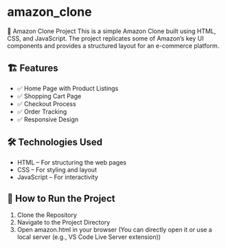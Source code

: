 # amazon_clone
🛒 Amazon Clone Project
This is a simple Amazon Clone built using HTML, CSS, and JavaScript. The project replicates some of Amazon’s key UI components and provides a structured layout for an e-commerce platform.

## 🏗️ Features
 - ✅ Home Page with Product Listings
 - ✅ Shopping Cart Page
 - ✅ Checkout Process
 - ✅ Order Tracking
 - ✅ Responsive Design


## 🛠️ Technologies Used
- HTML – For structuring the web pages
- CSS – For styling and layout
- JavaScript – For interactivity

## 🚀 How to Run the Project
1. Clone the Repository
2. Navigate to the Project Directory
3. Open amazon.html in your browser (You can directly open it or use a local server (e.g., VS Code Live Server extension))
  


